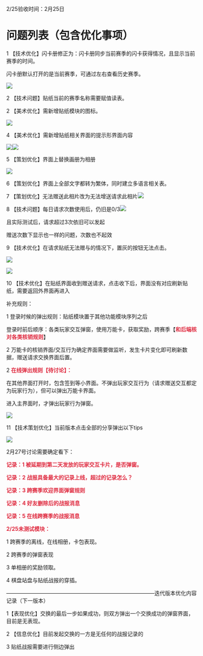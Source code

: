2/25验收时间：2月25日

# 问题列表（包含优化事项）
1 【技术优化】闪卡册修正为：闪卡册同步当前赛季的闪卡获得情况，且显示当前赛季的时间。

闪卡册默认打开的是当前赛季，可通过左右查看历史赛季。

![](https://cdn.nlark.com/yuque/0/2025/png/45603655/1740468158912-a5e5be9e-6f95-4fc8-a92f-c56be2795ecd.png)

2 【技术问题】贴纸当前的赛季名称需要赋值读表。

2 【美术优化】需新增贴纸模块的图标。

![](https://cdn.nlark.com/yuque/0/2025/png/45603655/1740469403599-904b4fe5-4c5b-40e4-be52-a28cbe94cd28.png)

4 【美术优化】需新增贴纸相关界面的提示形界面内容

![](https://cdn.nlark.com/yuque/0/2025/png/45603655/1740469480528-0447c209-f347-434b-a833-5dfc238c6938.png)![](https://cdn.nlark.com/yuque/0/2025/png/45603655/1740469522930-c64653a8-37bd-4a64-9d4a-4ba254feebe5.png)

5 【策划优化】界面上替换画册为相册

![](https://cdn.nlark.com/yuque/0/2025/png/45603655/1740469617478-0cda9e8d-30af-4c83-b88e-176bdfd41eba.png)

6 【策划优化】界面上全部文字都转为繁体，同时建立多语言相关表。

7 【策划优化】无法赠送此相片改为无法增送请求此相片![](https://cdn.nlark.com/yuque/0/2025/png/45603655/1740470012091-8b84af3c-a841-49d7-ba80-3a7015c1d182.png)

8 【技术问题】每日请求次数使用后，仍旧是0/3![](https://cdn.nlark.com/yuque/0/2025/png/45603655/1740476454928-593b5c65-6b35-41ff-9c0b-573232a184d3.png)

且实际测试后，请求超过3次依旧可以发起

赠送次数下显示也一样的问题，次数也不起效

9 【技术优化】在请求贴纸无法赠与的情况下，置灰的按钮无法点击。

![](https://cdn.nlark.com/yuque/0/2025/png/45603655/1740476533361-c564d14d-bc02-4ccd-b963-a0db672dc7d5.png)

![](https://cdn.nlark.com/yuque/0/2025/png/45603655/1740476843295-4717d264-6537-41f9-b5cb-8763ee44e302.png)

10 【技术优化】在贴纸界面收到赠送请求，点击收下后，界面没有对应刷新贴纸，需要返回外界面再进入

补充规则：

1 登录时候的弹出规则：贴纸模块置于其他功能模块序列之后

登录时前后顺序：各类玩家交互弹窗，使用万能卡，获取奖励，跨赛季【**<font style="color:#DF2A3F;">和后端核对各类核销规则</font>**】

2 万能卡的核销界面/交互行为确定界面需要做监听，发生卡片变化即可刷新数据，赠送请求交换界面后置。





2 **<font style="color:#DF2A3F;">在线弹出规则【待讨论】：</font>**

在其他界面打开时，包含签到等小界面。不弹出玩家交互行为（请求赠送交互都定为玩家行为），但可以弹出万能卡界面。

进入主界面时，才弹出玩家行为弹窗。

![](https://cdn.nlark.com/yuque/0/2025/png/45603655/1740476765189-31e2dc89-bf6a-495f-94d1-6d85b70f57b8.png)

11 【技术策划优化】当前版本点击全部的分享弹出以下tips

![](https://cdn.nlark.com/yuque/0/2025/png/45603655/1740477189377-9481cc18-2551-4734-b651-6b6195bd1148.png)

2月27号讨论需要确定看下：

**<font style="color:#DF2A3F;">记录：1 被延期到第二天发放的玩家交互卡片，是否弹窗。  </font>**

**<font style="color:#DF2A3F;">记录：2 战报具备最大的记录上线，超过的记录怎么？  </font>**

**<font style="color:#DF2A3F;">记录：3 跨赛季欢迎界面弹窗规则</font>**

**<font style="color:#DF2A3F;">记录：4 好友删除后的战报消息</font>**

**<font style="color:#DF2A3F;">记录：5 在线跨赛季的战报消息</font>**



**<font style="color:#DF2A3F;">2/25未测试模块：</font>**

1 跨赛季的离线，在线相册，卡包表现。

2 跨赛季的弹窗表现

3 单相册的奖励领取。

4 棋盘站盘与贴纸战报的穿插。



————————————————————————————迭代版本优化内容记录（下一版本）

1【表现优化】交换的最后一步如果成功，则双方弹出一个交换成功的弹窗界面，目前是无表现。

2 【信息优化】目前发起交换的一方是无任何的战报记录的

3 贴纸战报需要进行侧边弹出

